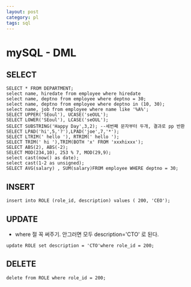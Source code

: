 ```yaml
---
layout: post
category: pl
tags: sql
---
```


# mySQL - DML

## SELECT

```mysql
SELECT * FROM DEPARTMENT;
select name, hiredate from employee where hiredate
select name, deptno from employee where deptno = 30;
select name, deptno from employee where deptno in (10, 30);
select name, job from employee where name like '%A%';
SELECT UPPER('SEoul'), UCASE('seOUL');
SELECT LOWER('SEoul'), LCASE('seOUL');
SELECT SUBSTRING('Happy Day',3,2); --세번째 문자부터 두개, 결과로 pp 반환
SELECT LPAD('hi',5,'?'),LPAD('joe',7,'*');
SELECT LTRIM(' hello '), RTRIM(' hello ');
SELECT TRIM(' hi '),TRIM(BOTH 'x' FROM 'xxxhixxx');
SELECT ABS(2), ABS(-2);
SELECT MOD(234,10), 253 % 7, MOD(29,9);
select cast(now() as date);
select cast(1-2 as unsigned);
SELECT AVG(salary) , SUM(salary)FROM employee WHERE deptno = 30;
```

## INSERT

```mysql
insert into ROLE (role_id, description) values ( 200, 'CEO');
```

## UPDATE

- where 절 꼭 써주기. 안그러면 모두 description='CTO' 로 된다.

```mysql
update ROLE set description = 'CTO'where role_id = 200;
```

## DELETE

```mysql
delete from ROLE where role_id = 200;
```
